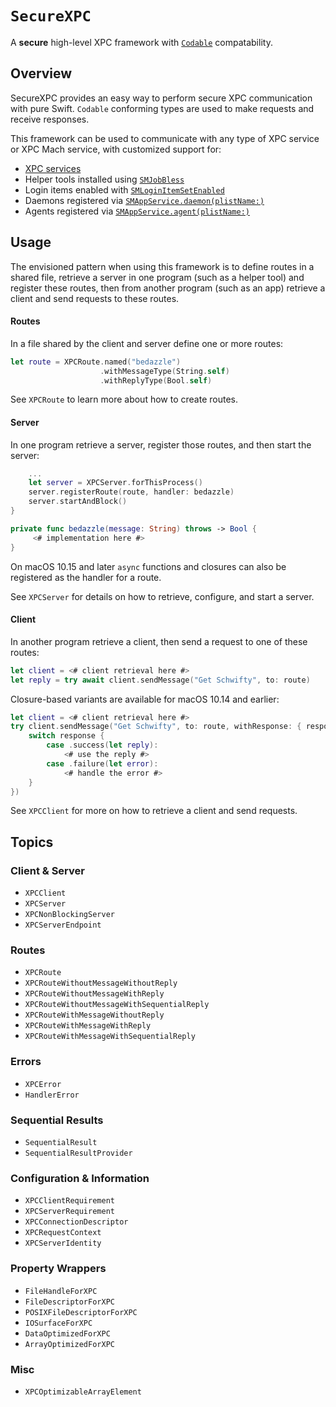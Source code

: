 # ``SecureXPC``

A **secure** high-level XPC framework with [`Codable`](https://developer.apple.com/documentation/swift/codable)
compatability.

## Overview

SecureXPC provides an easy way to perform secure XPC communication with pure Swift. `Codable` conforming types are used
to make requests and receive responses.

This framework can be used to communicate with any type of XPC service or XPC Mach service, with customized support for:
- [XPC services](https://developer.apple.com/library/archive/documentation/MacOSX/Conceptual/BPSystemStartup/Chapters/CreatingXPCServices.html)
- Helper tools installed using 
  [`SMJobBless`](https://developer.apple.com/documentation/servicemanagement/1431078-smjobbless)
- Login items enabled with 
  [`SMLoginItemSetEnabled`](https://developer.apple.com/documentation/servicemanagement/1501557-smloginitemsetenabled)
- Daemons registered via 
  [`SMAppService.daemon(plistName:)`](https://developer.apple.com/documentation/servicemanagement/smappservice/3945410-daemon)
- Agents registered via 
  [`SMAppService.agent(plistName:)`](https://developer.apple.com/documentation/servicemanagement/smappservice/3945409-agent)

## Usage
The envisioned pattern when using this framework is to define routes in a shared file, retrieve a server in one program
(such as a helper tool) and register these routes, then from another program (such as an app) retrieve a client and send
requests to these routes.

#### Routes

In a file shared by the client and server define one or more routes:
```swift
let route = XPCRoute.named("bedazzle")
                    .withMessageType(String.self)
                    .withReplyType(Bool.self)
```
See ``XPCRoute`` to learn more about how to create routes.

#### Server

In one program retrieve a server, register those routes, and then start the server:
```swift
    ...
    let server = XPCServer.forThisProcess()
    server.registerRoute(route, handler: bedazzle)
    server.startAndBlock()
}

private func bedazzle(message: String) throws -> Bool {
     <# implementation here #>
}
```

On macOS 10.15 and later `async` functions and closures can also be registered as the handler for a route.

See ``XPCServer`` for details on how to retrieve, configure, and start a server.

#### Client

In another program retrieve a client, then send a request to one of these routes:
```swift
let client = <# client retrieval here #>
let reply = try await client.sendMessage("Get Schwifty", to: route)
```

Closure-based variants are available for macOS 10.14 and earlier:
```swift
let client = <# client retrieval here #>
try client.sendMessage("Get Schwifty", to: route, withResponse: { response in
    switch response {
        case .success(let reply):
            <# use the reply #>
        case .failure(let error):
            <# handle the error #>
    }
})
```
See ``XPCClient`` for more on how to retrieve a client and send requests.

## Topics
### Client & Server
- ``XPCClient``
- ``XPCServer``
- ``XPCNonBlockingServer``
- ``XPCServerEndpoint``

### Routes
- ``XPCRoute``
- ``XPCRouteWithoutMessageWithoutReply``
- ``XPCRouteWithoutMessageWithReply``
- ``XPCRouteWithoutMessageWithSequentialReply``
- ``XPCRouteWithMessageWithoutReply``
- ``XPCRouteWithMessageWithReply``
- ``XPCRouteWithMessageWithSequentialReply``

### Errors
- ``XPCError``
- ``HandlerError``

### Sequential Results
- ``SequentialResult``
- ``SequentialResultProvider``

### Configuration & Information
- ``XPCClientRequirement``
- ``XPCServerRequirement``
- ``XPCConnectionDescriptor``
- ``XPCRequestContext``
- ``XPCServerIdentity``

### Property Wrappers
- ``FileHandleForXPC``
- ``FileDescriptorForXPC``
- ``POSIXFileDescriptorForXPC``
- ``IOSurfaceForXPC``
- ``DataOptimizedForXPC``
- ``ArrayOptimizedForXPC``

### Misc
- ``XPCOptimizableArrayElement``
